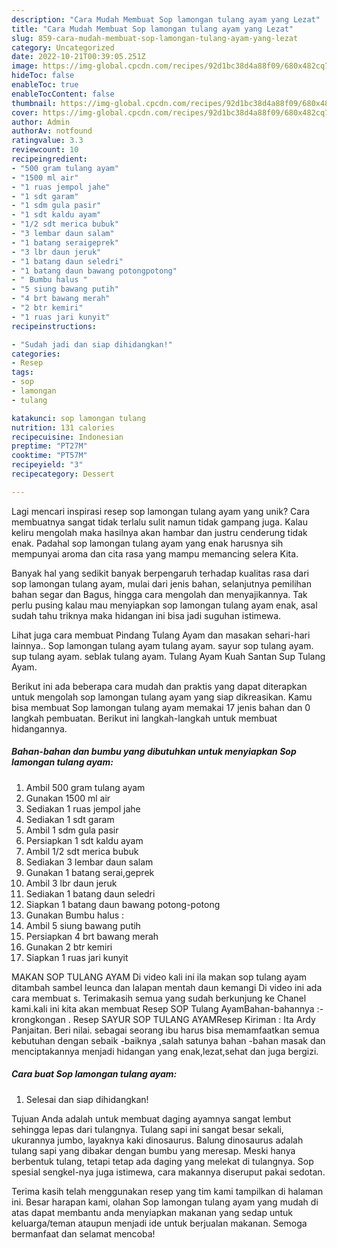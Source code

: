 ```yaml
---
description: "Cara Mudah Membuat Sop lamongan tulang ayam yang Lezat"
title: "Cara Mudah Membuat Sop lamongan tulang ayam yang Lezat"
slug: 859-cara-mudah-membuat-sop-lamongan-tulang-ayam-yang-lezat
category: Uncategorized
date: 2022-10-21T00:39:05.251Z
image: https://img-global.cpcdn.com/recipes/92d1bc38d4a88f09/680x482cq70/sop-lamongan-tulang-ayam-foto-resep-utama.jpg
hideToc: false
enableToc: true
enableTocContent: false
thumbnail: https://img-global.cpcdn.com/recipes/92d1bc38d4a88f09/680x482cq70/sop-lamongan-tulang-ayam-foto-resep-utama.jpg
cover: https://img-global.cpcdn.com/recipes/92d1bc38d4a88f09/680x482cq70/sop-lamongan-tulang-ayam-foto-resep-utama.jpg
author: Admin
authorAv: notfound
ratingvalue: 3.3
reviewcount: 10
recipeingredient:
- "500 gram tulang ayam"
- "1500 ml air"
- "1 ruas jempol jahe"
- "1 sdt garam"
- "1 sdm gula pasir"
- "1 sdt kaldu ayam"
- "1/2 sdt merica bubuk"
- "3 lembar daun salam"
- "1 batang seraigeprek"
- "3 lbr daun jeruk"
- "1 batang daun seledri"
- "1 batang daun bawang potongpotong"
- " Bumbu halus "
- "5 siung bawang putih"
- "4 brt bawang merah"
- "2 btr kemiri"
- "1 ruas jari kunyit"
recipeinstructions:

- "Sudah jadi dan siap dihidangkan!"
categories:
- Resep
tags:
- sop
- lamongan
- tulang

katakunci: sop lamongan tulang 
nutrition: 131 calories
recipecuisine: Indonesian
preptime: "PT27M"
cooktime: "PT57M"
recipeyield: "3"
recipecategory: Dessert

---
```





Lagi mencari inspirasi resep sop lamongan tulang ayam yang unik? Cara membuatnya sangat tidak terlalu sulit namun tidak gampang juga. Kalau keliru mengolah maka hasilnya akan hambar dan justru cenderung tidak enak. Padahal sop lamongan tulang ayam yang enak harusnya sih mempunyai aroma dan cita rasa yang mampu memancing selera Kita.





Banyak hal yang sedikit banyak berpengaruh terhadap kualitas rasa dari sop lamongan tulang ayam, mulai dari jenis bahan, selanjutnya pemilihan bahan segar dan Bagus, hingga cara mengolah dan menyajikannya. Tak perlu pusing kalau mau menyiapkan sop lamongan tulang ayam enak,      asal sudah tahu triknya maka hidangan ini bisa jadi suguhan istimewa.














Lihat juga cara membuat Pindang Tulang Ayam dan masakan sehari-hari lainnya.. Sop lamongan tulang ayam tulang ayam. sayur sop tulang ayam. sup tulang ayam. seblak tulang ayam. Tulang Ayam Kuah Santan Sup Tulang Ayam.






Berikut ini ada beberapa cara mudah dan praktis yang dapat diterapkan untuk mengolah sop lamongan tulang ayam yang siap dikreasikan. Kamu bisa membuat Sop lamongan tulang ayam memakai 17 jenis bahan dan 0 langkah pembuatan. Berikut ini langkah-langkah untuk membuat hidangannya.

<!--inarticleads1-->

##### Bahan-bahan dan bumbu yang dibutuhkan untuk menyiapkan Sop lamongan tulang ayam:

1. Ambil 500 gram tulang ayam
1. Gunakan 1500 ml air
1. Sediakan 1 ruas jempol jahe
1. Sediakan 1 sdt garam
1. Ambil 1 sdm gula pasir
1. Persiapkan 1 sdt kaldu ayam
1. Ambil 1/2 sdt merica bubuk
1. Sediakan 3 lembar daun salam
1. Gunakan 1 batang serai,geprek
1. Ambil 3 lbr daun jeruk
1. Sediakan 1 batang daun seledri
1. Siapkan 1 batang daun bawang potong-potong
1. Gunakan  Bumbu halus :
1. Ambil 5 siung bawang putih
1. Persiapkan 4 brt bawang merah
1. Gunakan 2 btr kemiri
1. Siapkan 1 ruas jari kunyit


MAKAN SOP TULANG AYAM Di video kali ini ila makan sop tulang ayam ditambah sambel leunca dan lalapan mentah daun kemangi Di video ini ada cara membuat s. Terimakasih semua yang sudah berkunjung ke Chanel kami.kali ini kita akan membuat Resep SOP Tulang AyamBahan-bahannya :- krongkongan . Resep SAYUR SOP TULANG AYAMResep Kiriman : Ita Ardy Panjaitan. Beri nilai. sebagai seorang ibu harus bisa memamfaatkan semua kebutuhan dengan sebaik -baiknya ,salah satunya bahan -bahan masak dan menciptakannya menjadi hidangan yang enak,lezat,sehat dan juga bergizi. 

<!--inarticleads2-->

##### Cara buat Sop lamongan tulang ayam:


1. Selesai dan siap dihidangkan!

Tujuan Anda adalah untuk membuat daging ayamnya sangat lembut sehingga lepas dari tulangnya. Tulang sapi ini sangat besar sekali, ukurannya jumbo, layaknya kaki dinosaurus. Balung dinosaurus adalah tulang sapi yang dibakar dengan bumbu yang meresap. Meski hanya berbentuk tulang, tetapi tetap ada daging yang melekat di tulangnya. Sop spesial sengkel-nya juga istimewa, cara makannya diseruput pakai sedotan. 

Terima kasih telah menggunakan resep yang tim kami tampilkan di halaman ini. Besar harapan kami, olahan Sop lamongan tulang ayam yang mudah di atas dapat membantu anda menyiapkan makanan yang sedap untuk keluarga/teman ataupun menjadi ide untuk berjualan makanan. Semoga bermanfaat dan selamat mencoba!
